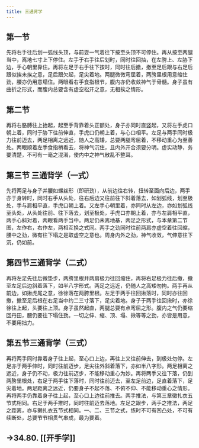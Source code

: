 ```yaml
---
title: 三通背学
---
```


## 第一节

先将右手往后划一弧线头顶，与前耍一气着往下按至头顶不可停住。再从按至两腿当中，离地七寸上下停住。左手于右手往后划时，同时往回抽，在左胯上、左胁下边，手心朝里靠住。再将左足于右手往下按时，同时往后撤，撤至足后跟与右足后跟似挨未挨之意，足后跟欠起，足尖着地。两腿微微弯屈着，两胯里根用意缩住劲，腰亦仍用意塌住。两眼看右手食指根节，腹内亦仍收敛神气于骨髓。身子虽有曲折之形式，而腹内总要含有虚空松开之意，无相挨之情形。
## 第二节

再将右胳膊往上抬起，起至手背靠着头正额处，身子亦同时直竖起，又将左手虎口朝上着，同时于胁下往前伸直，手虎口仍朝上着，与心口相平。左足与两手同时极力往前迈去，两足相离之远近，随人之高矮，总要两腿弯屈着，不移动重心为至善处。两眼顺着左手食指梢看去，将神气沉住，且内外开合须要分明。虚实动静，务要清楚，不可有一毫之混淆，使内中之神气散乱不整耳。
## 第三节 三通背学（一式）

先将两足与身子并腰如螺丝形（即研劲），从前边往右转，扭转至面向后边，两手亦于身转时，同时右手从头处，往右后边又往前往下斜着落去，如划弧线，划至极处，手与肩相平直，手虎口朝上着。又左手心朝里着，亦同时从左边，亦如划弧线至头处，从头处往前、往下落去，划至极处，手虎口亦朝上着，亦与左肩相平直，两手心斜对着，两眼看两手当中。两足仍未离地基，两足之形式，与本章第二节图，左作右，右作左，两相互换之式同。两手之劲同时往前两肩亦虚空着往回缩，腰中之劲，微有往下塌之是取虚空之意也。周身内外之劲，神气收敛，气伸意往下沉，仍如前。
## 第四节三通背学（二式）

再将左足先往后微垫步，两胯里根并两肩极力往回缩住，再将右足极力往后撤，撤至左足后边斜着落下，如半八字形式。两足之远近，仍随人之高矮勿拘。两手再从前边，如揪虎尾之意，徐徐落在两胯里根。左足于两手往回揪落时，同时亦往回撤，撤至足后根在右足当中约二三寸落下，足尖着地。身子于两手往回揪时，亦徐徐往上起，头要往上顶。身子虽然起直，两腿总要有点弯屈之形。腹内之气仍要缩回丹田，腰仍要往下塌住劲。一切之伸、缩、顶、塌、揪等等之劲，亦皆是用意，不要用拙力。
## 第五节三通背学（三式）

再将两手同时靠着身子往上起，至心口上边，再往上又往前伸去，到极处勿停。左足亦于两手伸时，同时往前迈步，足尖往外斜着落下，亦如半八字形。两足相离之远近，身子仍不动，极力往前迈步，不能移动重心为妙。再将两手又往下落，仍到两胯里根处，右足于两手往下落时，同时往前迈去，至左足前边，足直着落下，足尖着地。两足距离之远近，仍要身子不起不落、不俯不仰、不能移动重心之情形。再将两手仍靠着身子往上起，至心口上边往前推去。两手推法，与第三章徽扎衣五节式相同。右足于两手推时，同时往前迈去落地。左足之跟步，两手之推法，两足之距离，亦与獭扎衣五节式相同。一、二、三节之式，练时不可有凹凸处，不可有续断处，总要节节相贯气串成，最为要着。
## ->34.80. [[开手学]]
##
